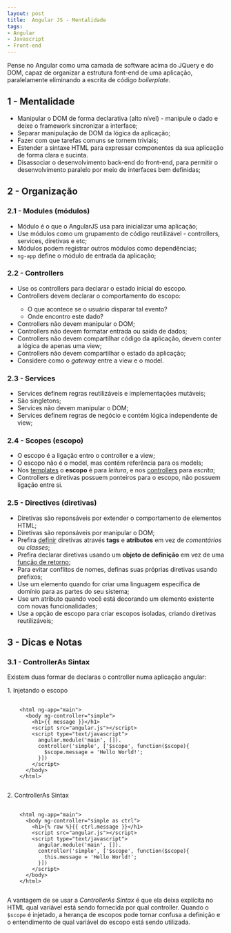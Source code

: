 ```yaml
---
layout: post
title:  Angular JS - Mentalidade
tags:
- Angular
- Javascript
- Front-end
---
```


Pense no Angular como uma camada de software acima do JQuery e do DOM, capaz de organizar a estrutura font-end de uma aplicação, paralelamente eliminando a escrita de código <em>boilerplate</em>.  

<h2 id="1-Mentalidade">1 - Mentalidade</h2>

<ul>
  <li>Manipular o DOM de forma declarativa (alto nível) - manipule o dado e deixe o framework sincronizar a interface;</li>
  <li>Separar manipulação de DOM da lógica da aplicação;</li>
  <li>Fazer com que tarefas comuns se tornem triviais;</li>
  <li>Estender a sintaxe HTML para expressar componentes da sua aplicação de forma clara e sucinta.</li>
  <li>Disassociar o desenvolvimento back-end do front-end, para permitir o desenvolvimento paralelo por meio de interfaces bem definidas;</li>
</ul>

<h2 id="2-Organização">2 - Organização</h2>

<h3 id="2.1-Modules">2.1 - Modules (módulos)</h3>

<ul>
  <li>Módulo é o que o AngularJS usa para inicializar uma aplicação;</li>
  <li>Use módulos como um grupamento de código reutilizável - controllers, services, diretivas e etc;</li>
  <li>Módulos podem registrar outros módulos como dependências;</li>
  <li><code>ng-app</code> define o módulo de entrada da aplicação;</li>
</ul>

<h3 id="2.2-Controllers">2.2 - Controllers</h3>

<ul>
  <li>Use os controllers para declarar o estado inicial do escopo.</li>
  <li>Controllers devem declarar o comportamento do escopo:</li>
  <ul>
    <li>O que acontece se o usuário disparar tal evento?</li>
    <li>Onde encontro este dado?</li>
  </ul>
  <li>Controllers não devem manipular o DOM;</li>
  <li>Controllers não devem formatar entrada ou saída de dados;</li>
  <li>Controllers não devem compartilhar código da aplicação, devem conter a lógica de apenas uma view;</li>
  <li>Controllers não devem compartilhar o estado da aplicação;</li>
  <li>Considere como o <em>gateway</em> entre a view e o model.</li>
</ul>

<h3 id="2.3-Services">2.3 - Services</h3>

<ul>
  <li>Services definem regras reutilizáveis e implementações mutáveis;</li>
  <li>São singletons;</li>
  <li>Services não devem manipular o DOM;</li>
  <li>Services definem regras de negócio e contém lógica independente de view;</li>
</ul>

<h3 id="2.4-Scopes">2.4 - Scopes (escopo)</h3>

<ul>
  <li>O escopo é a ligação entro o controller e a view;</li>
  <li>O escopo não é o model, mas contém referência para os models;</li>
  <li>Nos <u>templates</u> o <strong>escopo</strong> é para <em>leitura</em>, e nos <u>controllers</u> para <em>escrita</em>;</li>
  <li>Controllers e diretivas possuem ponteiros para o escopo, não possuem ligação entre si.</li>
</ul>

<h3 id="2.5-Directives">2.5 - Directives (diretivas)</h3>

<ul>
  <li>Diretivas são reponsáveis por extender o comportamento de elementos HTML;</li>
  <li>Diretivas são reponsáveis por manipular o DOM;</li>
  <li>Prefira <u>definir</u> diretivas através <strong>tags</strong> e <strong>atributos</strong> em vez de <em>comentários</em> ou <em>classes</em>;</li>
  <li>Prefira declarar diretivas usando um <strong>objeto de definição</strong> em vez de uma <u>função de retorno</u>;</li>
  <li>Para evitar conflitos de nomes, definas suas próprias diretivas usando prefixos;</li>
  <li>Use um elemento quando for criar uma linguagem específica de domínio para as partes do seu sistema;</li> 
  <li>Use um atributo quando você está decorando um elemento existente com novas funcionalidades;</li>
  <li>Use a opção de escopo para criar escopos isoladas, criando diretivas reutilizáveis;</li>
</ul>

<h2 id="3-Dicas-e-Notas">3 - Dicas e Notas</h2>

<h3 id="3.1-ControllerAs-Sintax">3.1 - ControllerAs Sintax</h3>

<p>Existem duas formar de declaras o controller numa aplicação angular:</p>

<p>1. Injetando o escopo</p>
<pre>
  <code>
    &lt;html ng-app=&quot;main&quot;&gt;
      &lt;body ng-controller=&quot;simple&quot;&gt;
        &lt;h1&gt;&#123;{ message }}&lt;/h1&gt;
        &lt;script src=&quot;angular.js&quot;&gt;&lt;/script&gt;
        &lt;script type=&quot;text/javascript&quot;&gt;
          angular.module('main', []).
          controller('simple', ['$scope', function($scope){
            $scope.message = 'Hello World!';
          }])
        &lt;/script&gt;
      &lt;/body&gt;
    &lt;/html&gt;
  </code>
</pre>

<p>2. ControllerAs Sintax</p>
<pre>
  <code>
    &lt;html ng-app=&quot;main&quot;&gt;
      &lt;body ng-controller=&quot;simple as ctrl&quot;&gt;
        &lt;h1&gt;{% raw %}&#123;{ ctrl.message }}&lt;/h1&gt;
        &lt;script src=&quot;angular.js&quot;&gt;&lt;/script&gt;
        &lt;script type=&quot;text/javascript&quot;&gt;
          angular.module('main', []).
          controller('simple', ['$scope', function($scope){
            this.message = 'Hello World!';
          }])
        &lt;/script&gt;
      &lt;/body&gt;
    &lt;/html&gt;
  </code>
</pre>

<p>A vantagem de se usar a <em>ControllerAs Sintax</em> é que ela deixa explícita no HTML qual variável está sendo fornecida por qual controller. Quando o <code>$scope</code> é injetado, a herança de escopos pode tornar confusa a definição e o entendimento de qual variável do escopo está sendo utilizada.</p>